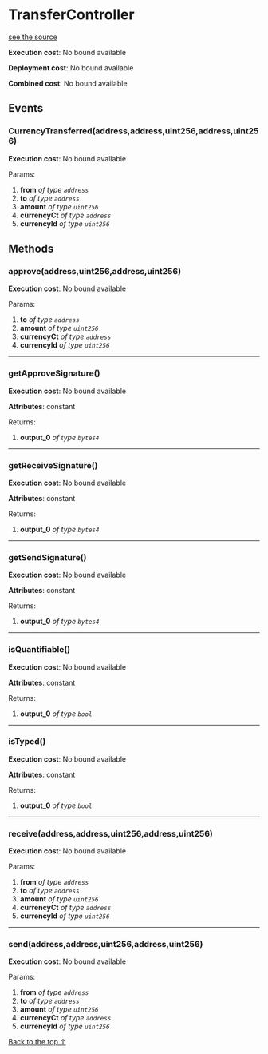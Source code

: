 # TransferController
[see the source](git+https://github.com/hubiinetwork/nahmii-contracts/tree/master/contracts/TransferController.sol)


**Execution cost**: No bound available

**Deployment cost**: No bound available

**Combined cost**: No bound available


## Events
### CurrencyTransferred(address,address,uint256,address,uint256)


**Execution cost**: No bound available


Params:

1. **from** *of type `address`*
2. **to** *of type `address`*
3. **amount** *of type `uint256`*
4. **currencyCt** *of type `address`*
5. **currencyId** *of type `uint256`*


## Methods
### approve(address,uint256,address,uint256)


**Execution cost**: No bound available


Params:

1. **to** *of type `address`*
2. **amount** *of type `uint256`*
3. **currencyCt** *of type `address`*
4. **currencyId** *of type `uint256`*


--- 
### getApproveSignature()


**Execution cost**: No bound available

**Attributes**: constant



Returns:


1. **output_0** *of type `bytes4`*

--- 
### getReceiveSignature()


**Execution cost**: No bound available

**Attributes**: constant



Returns:


1. **output_0** *of type `bytes4`*

--- 
### getSendSignature()


**Execution cost**: No bound available

**Attributes**: constant



Returns:


1. **output_0** *of type `bytes4`*

--- 
### isQuantifiable()


**Execution cost**: No bound available

**Attributes**: constant



Returns:


1. **output_0** *of type `bool`*

--- 
### isTyped()


**Execution cost**: No bound available

**Attributes**: constant



Returns:


1. **output_0** *of type `bool`*

--- 
### receive(address,address,uint256,address,uint256)


**Execution cost**: No bound available


Params:

1. **from** *of type `address`*
2. **to** *of type `address`*
3. **amount** *of type `uint256`*
4. **currencyCt** *of type `address`*
5. **currencyId** *of type `uint256`*


--- 
### send(address,address,uint256,address,uint256)


**Execution cost**: No bound available


Params:

1. **from** *of type `address`*
2. **to** *of type `address`*
3. **amount** *of type `uint256`*
4. **currencyCt** *of type `address`*
5. **currencyId** *of type `uint256`*


[Back to the top ↑](#transfercontroller)
